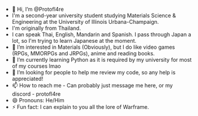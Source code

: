 - 👋 Hi, I’m @Protofl4re
- I'm a second-year university student studying Materials Science & Engineering at the University of Illinois Urbana-Champaign.
- I'm originally from Thailand.
- I can speak Thai, English, Mandarin and Spanish. I pass through Japan a lot, so I'm trying to learn Japanese at the moment. 
- 👀 I’m interested in Materials (Obviously), but I do like video games (RPGs, MMORPGs and JRPGs), anime and reading books.
- 🌱 I’m currently learning Python as it is required by my university for most of my courses lmao
- 💞️ I’m looking for people to help me review my code, so any help is appreciated!
- 📫 How to reach me - Can probably just message me here, or my discord - protofl4re
- 😄 Pronouns: He/Him
- ⚡ Fun fact: I can explain to you all the lore of Warframe.

<!---
Protofl4re/Protofl4re is a ✨ special ✨ repository because its `README.md` (this file) appears on your GitHub profile.
You can click the Preview link to take a look at your changes.
--->
